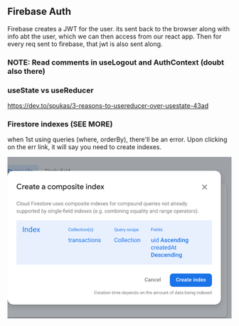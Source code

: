 ## Firebase Auth
Firebase creates a JWT for the user. its sent back to the browser along with info abt the user, which we can then access from our react app. Then for every req sent to firebase, that jwt is also sent along.

### NOTE: Read comments in useLogout and AuthContext (doubt also there)

### useState vs useReducer
https://dev.to/spukas/3-reasons-to-usereducer-over-usestate-43ad

### Firestore indexes (SEE MORE)
when 1st using queries (where, orderBy), there'll be an error. Upon clicking on the err link, it will say you need to create indexes.

<img src="README_files/firestore-indexes.png">